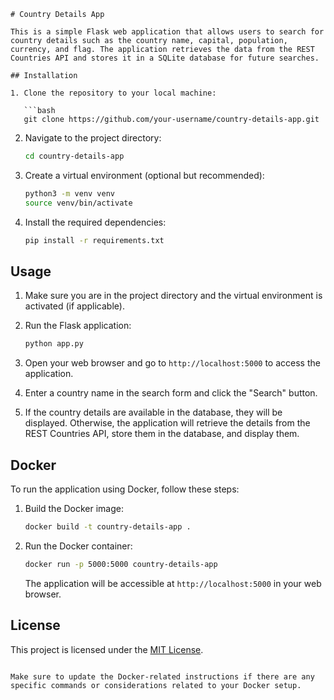 
```
# Country Details App

This is a simple Flask web application that allows users to search for country details such as the country name, capital, population, currency, and flag. The application retrieves the data from the REST Countries API and stores it in a SQLite database for future searches.

## Installation

1. Clone the repository to your local machine:

   ```bash
   git clone https://github.com/your-username/country-details-app.git
   ```

2. Navigate to the project directory:

   ```bash
   cd country-details-app
   ```

3. Create a virtual environment (optional but recommended):

   ```bash
   python3 -m venv venv
   source venv/bin/activate
   ```

4. Install the required dependencies:

   ```bash
   pip install -r requirements.txt
   ```

## Usage

1. Make sure you are in the project directory and the virtual environment is activated (if applicable).

2. Run the Flask application:

   ```bash
   python app.py
   ```

3. Open your web browser and go to `http://localhost:5000` to access the application.

4. Enter a country name in the search form and click the "Search" button.

5. If the country details are available in the database, they will be displayed. Otherwise, the application will retrieve the details from the REST Countries API, store them in the database, and display them.

## Docker

To run the application using Docker, follow these steps:

1. Build the Docker image:

   ```bash
   docker build -t country-details-app .
   ```

2. Run the Docker container:

   ```bash
   docker run -p 5000:5000 country-details-app
   ```

   The application will be accessible at `http://localhost:5000` in your web browser.


## License

This project is licensed under the [MIT License](LICENSE).
```

Make sure to update the Docker-related instructions if there are any specific commands or considerations related to your Docker setup.
